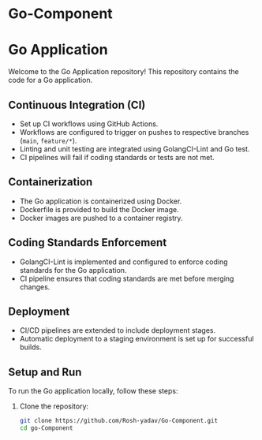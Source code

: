 # Go-Component
# Go Application

Welcome to the Go Application repository! This repository contains the code for a Go application.

## Continuous Integration (CI)

- Set up CI workflows using GitHub Actions.
- Workflows are configured to trigger on pushes to respective branches (`main`, `feature/*`).
- Linting and unit testing are integrated using GolangCI-Lint and Go test.
- CI pipelines will fail if coding standards or tests are not met.

## Containerization

- The Go application is containerized using Docker.
- Dockerfile is provided to build the Docker image.
- Docker images are pushed to a container registry.

## Coding Standards Enforcement

- GolangCI-Lint is implemented and configured to enforce coding standards for the Go application.
- CI pipeline ensures that coding standards are met before merging changes.

## Deployment

- CI/CD pipelines are extended to include deployment stages.
- Automatic deployment to a staging environment is set up for successful builds.

## Setup and Run

To run the Go application locally, follow these steps:

1. Clone the repository:

   ```bash
   git clone https://github.com/Rosh-yadav/Go-Component.git
   cd go-Component
